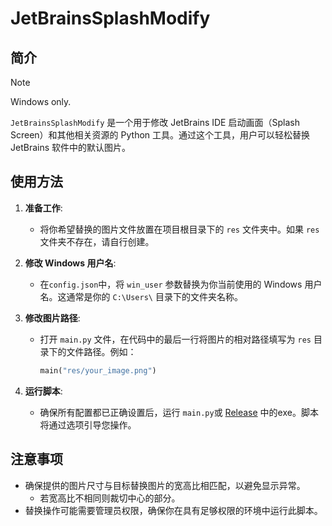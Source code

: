 # JetBrainsSplashModify

## 简介
> [!NOTE]
> Windows only.

`JetBrainsSplashModify` 是一个用于修改 JetBrains IDE 启动画面（Splash Screen）和其他相关资源的 Python 工具。通过这个工具，用户可以轻松替换 JetBrains 软件中的默认图片。

## 使用方法

1. **准备工作**:
   - 将你希望替换的图片文件放置在项目根目录下的 `res` 文件夹中。如果 `res` 文件夹不存在，请自行创建。

2. **修改 Windows 用户名**:
   - 在`config.json`中，将 `win_user` 参数替换为你当前使用的 Windows 用户名。这通常是你的 `C:\Users\` 目录下的文件夹名称。

3. **修改图片路径**:
   - 打开 `main.py` 文件，在代码中的最后一行将图片的相对路径填写为 `res` 目录下的文件路径。例如：
     ```python
     main("res/your_image.png")
     ```

4. **运行脚本**:
   - 确保所有配置都已正确设置后，运行 `main.py`或 [Release](https://github.com/Siltal/JetBrainsSplashModify/releases) 中的exe。脚本将通过选项引导您操作。

## 注意事项

- 确保提供的图片尺寸与目标替换图片的宽高比相匹配，以避免显示异常。
  - 若宽高比不相同则裁切中心的部分。
- 替换操作可能需要管理员权限，确保你在具有足够权限的环境中运行此脚本。
